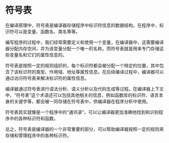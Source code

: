 # 符号表

在编译原理中，符号表是编译器存储程序中标识符信息的数据结构。在程序中，标识符可以是变量、函数名、类名等等。

编写程序的过程中，我们经常需要定义和使用一个变量，在编译器中，这需要编译器分配内存空间，并为该变量分配一个唯一的名称。而符号表就是用来专门存储这些变量名和它们的属性信息的。

符号表是按照一定的规则组织的，每个标识符都会被分配一个特定的位置，其中包含了该标识符的类型、作用域、地址等属性信息。在后续编译过程中，编译器可以通过访问符号表来解决标识符的属性信息。

编译器通过符号表进行语法分析、语义分析以及代码生成等过程。在编译器上下文中，“符号表”这个术语还可以包括其他相关的信息，例如函数库的标识符、语言本身的关键字等，都会被一同存储在符号表中，供编译器在程序分析中使用。

符号表其实就像是一个程序中的“通讯录”，可以让编译器更加准确地找到和识别程序中的各种标识符和函数。

总之，符号表是编译器的一个非常重要的部分，可以帮助编译器按照一定的规则来存储和管理程序中的各种标识符。